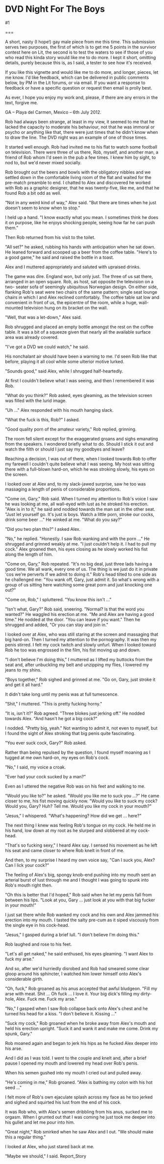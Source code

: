 DVD Night For The Boys
======================
#1 

 

 

===

A short, nasty (I hope!) gay male piece from me this time. This submission serves two purposes, the first of which is to get me 5 points in the survivor contest here on Lit, the second is to test the waters to see if those of you who read this kinda story would like me to do more. I kept it short, omitting details, purely because this is, as I said, a tester to see how it's received. 

 If you like this vignette and would like me to do more, and longer, pieces, let me know. I'd like feedback, which can be delivered in public comments below, by PM in the Lit forums, or via email. If you want a response to feedback or have a specific question or request then email is prolly best. 

 As ever, I hope you enjoy my work and, please, if there are any errors in the text, forgive me. 

 GA – Playa del Carmen, Mexico – 6th July 2012. 

 

 

 Rob had always been strange, at least in my view, it seemed to me that he lacked the capacity to moderate his behaviour, not that he was immoral or psycho or anything like that, there were just times that he didn't know when to draw the line. The DVD night was an example of one of those times. 

 It started well enough. Rob had invited me to his flat to watch some football on television. There were three of us there, Rob, myself, and another man, a friend of Rob whom I'd seen in the pub a few times. I knew him by sight, to nod to, but we'd never mixed socially. 

 Rob brought out the beers and bowls with the obligatory nibbles and we settled down in the comfortable living room of the flat and waited for the pre-match preamble to end. I chatted to Alex and discovered he worked with Rob as a graphic designer, that he was twenty-five, like me, and that he found Rob a bit odd as well. 

 "Not in any weird kind of way," Alex said. "But there are times when he just doesn't seem to know when to stop." 

 I held up a hand. "I know exactly what you mean. I sometimes think he does it on purpose, like he enjoys shocking people, seeing how far he can push them." 

 Then Rob returned from his visit to the toilet. 

 "All set?" he asked, rubbing his hands with anticipation when he sat down. He leaned forward and scooped up a beer from the coffee table. "Here's to a good game," he said and raised the bottle in a toast. 

 Alex and I muttered appropriately and saluted with upraised drinks. 

 The game was dire. England won, but only just. The three of us sat there, arranged in an open square. Rob, as host, sat opposite the television on a two- seater sofa of seemingly ubiquitous Norwegian design. On either side, flanking Rob's seat were two chairs of the same pattern; single seat lounge chairs in which I and Alex reclined comfortably. The coffee table sat low and convenient in front of us, the epicentre of the room, while a huge, wall-mounted television hung on its bracket on the wall. 

 "Well, that was a let-down," Alex said. 

 Rob shrugged and placed an empty bottle amongst the rest on the coffee table. It was a bit of a squeeze given that nearly all the available surface area was already covered. 

 "I've got a DVD we could watch," he said. 

 His nonchalant air should have been a warning to me. I'd seen Rob like that before, playing it all cool while some ulterior motive lurked. 

 "Sounds good," said Alex, while I shrugged half-heartedly. 

 At first I couldn't believe what I was seeing, and then I remembered it was Rob. 

 "What do you think?" Rob asked, eyes gleaming, as the television screen was filled with the lurid image. 

 "Uh ..." Alex responded with his mouth hanging slack. 

 "What the fuck is this, Rob?" I asked. 

 "Good quality porn of the amateur variety," Rob replied, grinning. 

 The room fell silent except for the exaggerated groans and sighs emanating from the speakers. I wondered briefly what to do. Should I stick it out and watch the filth or should I just say my goodbyes and leave? 

 Reaching a decision, I was out of there, when I looked towards Rob to offer my farewell I couldn't quite believe what I was seeing. My host was sitting there with a full-blown hard-on, which he was stroking slowly, his eyes on the screen. 

 I looked over at Alex and, to my slack-jawed surprise, saw he too was massaging a length of penis of considerable proportions. 

 "Come on, Gary," Rob said. When I turned my attention to Rob's voice I saw he was looking at me, all wall-eyed with lust as he stroked his erection. "Alex is in to it," he said and nodded towards the man sat in the other seat. "Just let yourself go. It's just is boys. Watch a little porn, stroke our cocks, drink some beer ..." He winked at me. "What do you say?" 

 "Did you two plan this?" I asked Alex. 

 "No," he replied. "Honestly. I saw Rob wanking and with the porn ..." He shrugged and grinned weakly at me. "I just couldn't help it. I had to pull my cock." Alex groaned then, his eyes closing as he slowly worked his fist along the length of him. 

 "Come on, Gary," Rob repeated. "It's no big deal, just three lads having a good time. We all wank, every one of us. The thing is we just do it in private 'cos we're perverts if we admit to doing it." Rob's head tilted to one side as he challenged me: "You wank off, Gary, just admit it. So what's wrong with a group of us sitting here watching some great porn and just knocking one out?" 

 "Come on, Rob," I spluttered. "You know this isn't ..." 

 "Isn't what, Gary?" Rob said, sneering. "Normal? Is that the word you wanted?" He waggled his erection at me. "Me and Alex are having a good time." He nodded at the door. "You can leave if you want." Then he shrugged and added, "Or you can stay and join in." 

 I looked over at Alex, who was still staring at the screen and massaging that big hard-on. Then I turned my attention to the pornography. It was then my penis stirred. I felt my cock twitch and slowly unfurl. When I looked toward Rob he too was engrossed in the film, his fist moving up and down. 

 "I don't believe I'm doing this," I muttered as I lifted my buttocks from the seat and, after unbuckling my belt and unzipping my flies, I lowered my jeans to my shins. 

 "Boys together," Rob sighed and grinned at me. "Go on, Gary, just stroke it and get it all hard." 

 It didn't take long until my penis was at full tumescence. 

 "Shit," I muttered. "This is pretty fucking horny." 

 "It is, isn't it?" Rob agreed. "Three blokes just jerking off." He nodded towards Alex. "And hasn't he got a big cock?" 

 I nodded. "Pretty big, yeah." Not wanting to admit it, not even to myself, but I found the sight of Alex stroking that big penis quite fascinating. 

 "You ever suck cock, Gary?" Rob asked. 

 Rather than being repulsed by the question, I found myself moaning as I tugged at me own hard-on, my eyes on Rob's cock. 

 "No," I said, my voice a croak. 

 "Ever had your cock sucked by a man?" 

 Even as I uttered the negative Rob was on his feet and walking to me. 

 "Would you like to?" he asked. "Would you like me to suck you ...?" He came closer to me, his fist moving quickly now. "Would you like to suck my cock? Would you, Gary? Huh? Tell me. Would you like my cock in your mouth?" 

 "Jesus," I whispered. "What's happening? How did we get ... here?" 

 The next thing I knew was feeling Rob's tongue on my cock. He held me in his hand, low down at my root as he slurped and slobbered at my cock-head. 

 "That's so fucking sexy," I heard Alex say. I sensed his movement as he left his seat and came closer to where Rob knelt in front of me. 

 And then, to my surprise I heard my own voice say, "Can I suck you, Alex? Can I lick your cock?" 

 The feeling of Alex's big, spongy knob-end pushing into my mouth sent an arterial burst of lust through me and I thought I was going to spunk into Rob's mouth right then. 

 "Oh this is better that I'd hoped," Rob said when he let my penis fall from between his lips. "Look at you, Gary ... just look at you with that big fucker in your mouth!" 

 I just sat there while Rob wanked my cock and his own and Alex jammed his erection into my mouth. I tasted the salty pre-cum as it siped viscously from the single eye in his cock-head. 

 "Jesus," I gasped during a brief lull. "I don't believe I'm doing this." 

 Rob laughed and rose to his feet. 

 "Let's all get naked," he said enthused, his eyes gleaming. "I want Alex to fuck my arse." 

 And so, after we'd hurriedly disrobed and Rob had smeared some clear gloop around his sphincter, I watched him lower himself onto Alex's considerable girth. 

 "Oh, fuck," Rob groaned as his anus accepted that awful bludgeon. "Fill my arse with meat. Shit ... Oh fuck ... I love it. Your big dick's filling my dirty- hole, Alex. Fuck me. Fuck my arse." 

 "No," I gasped when I saw Rob collapse back onto Alex's chest and he turned his head for a kiss. "I don't believe it. Kissing ..." 

 "Suck my cock," Rob groaned when he broke away from Alex's mouth and held his erection upright. "Suck it and wank it and make me come. Drink my spunk, Gary." 

 Rob moaned again and began to jerk his hips as he fucked Alex deeper into his arse. 

 And I did as I was told. I went to the couple and knelt and, after a brief pause I opened my mouth and lowered my head over Rob's penis. 

 When his semen gushed into my mouth I cried out and pulled away. 

 "He's coming in me," Rob groaned. "Alex is bathing my colon with his hot seed ..." 

 I felt more of Rob's own ejaculate splash across my face as he too jerked and sighed and squirted his lust from the end of his cock. 

 It was Rob who, with Alex's semen dribbling from his anus, sucked me to orgasm. When I grunted out that I was coming he just took me deeper into his gullet and let me pour into him. 

 "Great night," Rob smirked when he saw Alex and I out. "We should make this a regular thing." 

 I looked at Alex, who just stared back at me. 

 "Maybe we should," I said. Report_Story 
